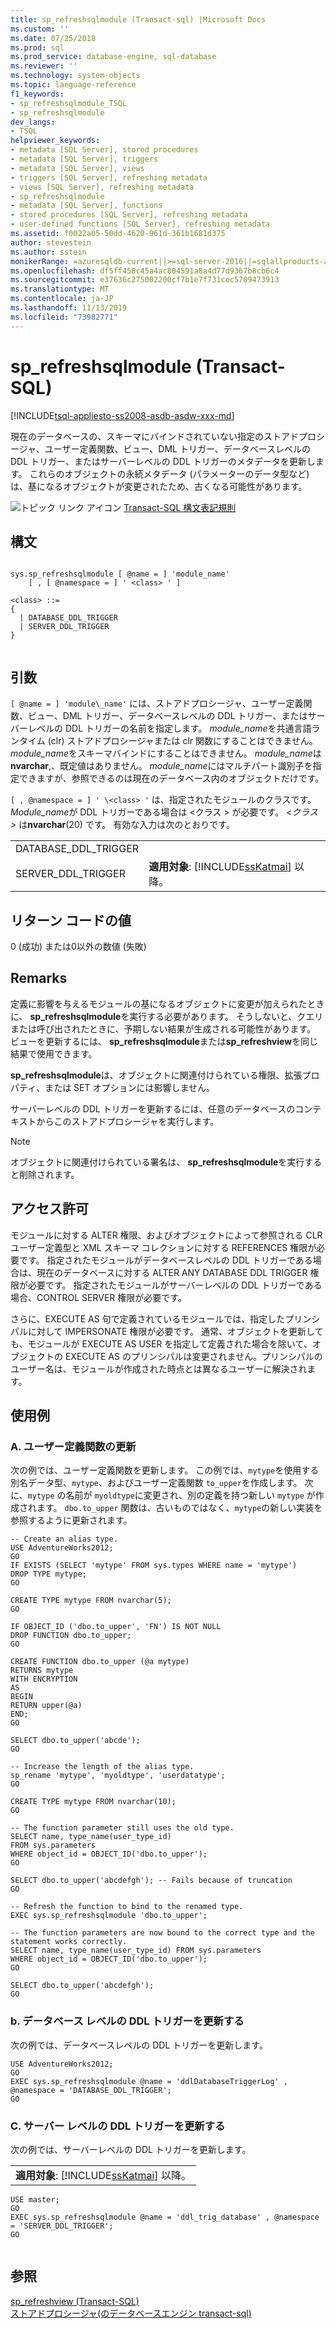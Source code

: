 ```yaml
---
title: sp_refreshsqlmodule (Transact-sql) |Microsoft Docs
ms.custom: ''
ms.date: 07/25/2018
ms.prod: sql
ms.prod_service: database-engine, sql-database
ms.reviewer: ''
ms.technology: system-objects
ms.topic: language-reference
f1_keywords:
- sp_refreshsqlmodule_TSQL
- sp_refreshsqlmodule
dev_langs:
- TSQL
helpviewer_keywords:
- metadata [SQL Server], stored procedures
- metadata [SQL Server], triggers
- metadata [SQL Server], views
- triggers [SQL Server], refreshing metadata
- views [SQL Server], refreshing metadata
- sp_refreshsqlmodule
- metadata [SQL Server], functions
- stored procedures [SQL Server], refreshing metadata
- user-defined functions [SQL Server], refreshing metadata
ms.assetid: f0022a05-50dd-4620-961d-361b1681d375
author: stevestein
ms.author: sstein
monikerRange: =azuresqldb-current||>=sql-server-2016||=sqlallproducts-allversions||>=sql-server-linux-2017||=azuresqldb-mi-current
ms.openlocfilehash: df5ff458c45a4ac804591a8a4d77d9367b8cb6c4
ms.sourcegitcommit: e37636c275002200cf7b1e7f731cec5709473913
ms.translationtype: MT
ms.contentlocale: ja-JP
ms.lasthandoff: 11/13/2019
ms.locfileid: "73982771"
---
```

# <a name="sp_refreshsqlmodule-transact-sql"></a>sp_refreshsqlmodule (Transact-SQL)
[!INCLUDE[tsql-appliesto-ss2008-asdb-asdw-xxx-md](../../includes/tsql-appliesto-ss2008-asdb-asdw-xxx-md.md)]

  現在のデータベースの、スキーマにバインドされていない指定のストアドプロシージャ、ユーザー定義関数、ビュー、DML トリガー、データベースレベルの DDL トリガー、またはサーバーレベルの DDL トリガーのメタデータを更新します。 これらのオブジェクトの永続メタデータ (パラメーターのデータ型など) は、基になるオブジェクトが変更されたため、古くなる可能性があります。
  
 ![トピック リンク アイコン](../../database-engine/configure-windows/media/topic-link.gif "トピック リンク アイコン") [Transact-SQL 構文表記規則](../../t-sql/language-elements/transact-sql-syntax-conventions-transact-sql.md)  
  
## <a name="syntax"></a>構文  
  
```  
  
sys.sp_refreshsqlmodule [ @name = ] 'module_name'   
    [ , [ @namespace = ] ' <class> ' ]  
  
<class> ::=  
{  
  | DATABASE_DDL_TRIGGER  
  | SERVER_DDL_TRIGGER  
}  
  
```  
  
## <a name="arguments"></a>引数  
`[ @name = ] 'module\_name'` には、ストアドプロシージャ、ユーザー定義関数、ビュー、DML トリガー、データベースレベルの DDL トリガー、またはサーバーレベルの DDL トリガーの名前を指定します。 *module_name*を共通言語ランタイム (clr) ストアドプロシージャまたは clr 関数にすることはできません。 *module_name*をスキーマバインドにすることはできません。 *module_name*は**nvarchar**,、既定値はありません。 *module_name*にはマルチパート識別子を指定できますが、参照できるのは現在のデータベース内のオブジェクトだけです。  
  
`[ , @namespace = ] ' \<class> '` は、指定されたモジュールのクラスです。 *Module_name*が DDL トリガーである場合は \<クラス > が必要です。 *\<クラス >* は**nvarchar**(20) です。 有効な入力は次のとおりです。  
  
|||  
|-|-|  
|DATABASE_DDL_TRIGGER||  
|SERVER_DDL_TRIGGER|**適用対象**: [!INCLUDE[ssKatmai](../../includes/sskatmai-md.md)] 以降。|  
  
## <a name="return-code-values"></a>リターン コードの値  
 0 (成功) または0以外の数値 (失敗)  
  
## <a name="remarks"></a>Remarks  
 定義に影響を与えるモジュールの基になるオブジェクトに変更が加えられたときに、 **sp_refreshsqlmodule**を実行する必要があります。 そうしないと、クエリまたは呼び出されたときに、予期しない結果が生成される可能性があります。 ビューを更新するには、 **sp_refreshsqlmodule**または**sp_refreshview**を同じ結果で使用できます。  
  
 **sp_refreshsqlmodule**は、オブジェクトに関連付けられている権限、拡張プロパティ、または SET オプションには影響しません。  
  
 サーバーレベルの DDL トリガーを更新するには、任意のデータベースのコンテキストからこのストアドプロシージャを実行します。  
  
> [!NOTE]  
>  オブジェクトに関連付けられている署名は、 **sp_refreshsqlmodule**を実行すると削除されます。  
  
## <a name="permissions"></a>アクセス許可  
 モジュールに対する ALTER 権限、およびオブジェクトによって参照される CLR ユーザー定義型と XML スキーマ コレクションに対する REFERENCES 権限が必要です。 指定されたモジュールがデータベースレベルの DDL トリガーである場合は、現在のデータベースに対する ALTER ANY DATABASE DDL TRIGGER 権限が必要です。 指定されたモジュールがサーバーレベルの DDL トリガーである場合、CONTROL SERVER 権限が必要です。  
  
 さらに、EXECUTE AS 句で定義されているモジュールでは、指定したプリンシパルに対して IMPERSONATE 権限が必要です。 通常、オブジェクトを更新しても、モジュールが EXECUTE AS USER を指定して定義された場合を除いて、オブジェクトの EXECUTE AS のプリンシパルは変更されません。プリンシパルのユーザー名は、モジュールが作成された時点とは異なるユーザーに解決されます。  
  
## <a name="examples"></a>使用例  
  
### <a name="a-refreshing-a-user-defined-function"></a>A. ユーザー定義関数の更新  
 次の例では、ユーザー定義関数を更新します。 この例では、`mytype`を使用する別名データ型、`mytype`、およびユーザー定義関数 `to_upper`を作成します。 次に、`mytype` の名前が `myoldtype`に変更され、別の定義を持つ新しい `mytype` が作成されます。 `dbo.to_upper` 関数は、古いものではなく、`mytype`の新しい実装を参照するように更新されます。  
  
```  
-- Create an alias type.  
USE AdventureWorks2012;  
GO  
IF EXISTS (SELECT 'mytype' FROM sys.types WHERE name = 'mytype')  
DROP TYPE mytype;  
GO  
  
CREATE TYPE mytype FROM nvarchar(5);  
GO  
  
IF OBJECT_ID ('dbo.to_upper', 'FN') IS NOT NULL  
DROP FUNCTION dbo.to_upper;  
GO  
  
CREATE FUNCTION dbo.to_upper (@a mytype)  
RETURNS mytype  
WITH ENCRYPTION  
AS  
BEGIN  
RETURN upper(@a)  
END;  
GO  
  
SELECT dbo.to_upper('abcde');  
GO  
  
-- Increase the length of the alias type.  
sp_rename 'mytype', 'myoldtype', 'userdatatype';  
GO  
  
CREATE TYPE mytype FROM nvarchar(10);  
GO  
  
-- The function parameter still uses the old type.  
SELECT name, type_name(user_type_id)   
FROM sys.parameters   
WHERE object_id = OBJECT_ID('dbo.to_upper');  
GO  
  
SELECT dbo.to_upper('abcdefgh'); -- Fails because of truncation  
GO  
  
-- Refresh the function to bind to the renamed type.  
EXEC sys.sp_refreshsqlmodule 'dbo.to_upper';  
  
-- The function parameters are now bound to the correct type and the statement works correctly.  
SELECT name, type_name(user_type_id) FROM sys.parameters  
WHERE object_id = OBJECT_ID('dbo.to_upper');  
GO  
  
SELECT dbo.to_upper('abcdefgh');  
GO  
```  
  
### <a name="b-refreshing-a-database-level-ddl-trigger"></a>b. データベース レベルの DDL トリガーを更新する  
 次の例では、データベースレベルの DDL トリガーを更新します。  
  
```  
USE AdventureWorks2012;  
GO  
EXEC sys.sp_refreshsqlmodule @name = 'ddlDatabaseTriggerLog' , @namespace = 'DATABASE_DDL_TRIGGER';  
GO  
```  
  
### <a name="c-refreshing-a-server-level-ddl-trigger"></a>C. サーバー レベルの DDL トリガーを更新する  
 次の例では、サーバーレベルの DDL トリガーを更新します。  
  
||  
|-|  
|**適用対象**: [!INCLUDE[ssKatmai](../../includes/sskatmai-md.md)] 以降。|  
  
```  
USE master;  
GO  
EXEC sys.sp_refreshsqlmodule @name = 'ddl_trig_database' , @namespace = 'SERVER_DDL_TRIGGER';  
GO  
  
```  
  
## <a name="see-also"></a>参照  
 [sp_refreshview &#40;Transact-SQL&#41;](../../relational-databases/system-stored-procedures/sp-refreshview-transact-sql.md)   
 [ストアドプロシージャ&#40;のデータベースエンジン transact-sql&#41;](../../relational-databases/system-stored-procedures/database-engine-stored-procedures-transact-sql.md)  
  
  
